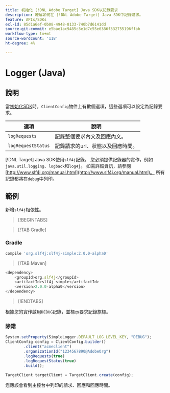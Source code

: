 ```yaml
---
title: 初始化 [!DNL Adobe Target] Java SDK以記錄要求
description: 瞭解如何在 [!DNL Adobe Target] Java SDK中記錄請求。
feature: APIs/SDKs
exl-id: 85d1a6ef-0b08-4948-8133-740b7d6141dd
source-git-commit: e5bae1ac9485c3e1d7c55e6386f332755196ffab
workflow-type: tm+mt
source-wordcount: '118'
ht-degree: 4%

---
```


# Logger (Java)

## 說明

當[初始化SDK](initialize-sdk.md)時，`ClientConfig`物件上有數個選項，這些選項可以設定為記錄要求。

| 選項 | 說明 |
| --- | --- |
| `logRequests` | 記錄整個要求內文及回應內文。 |
| `logRequestStatus` | 記錄請求的url、狀態以及回應時間。 |

[!DNL Target] Java SDK使用`slf4j`記錄。 您必須提供記錄器的實作，例如`java.util.logging`、`logback`和`log4j`。 如需詳細資訊，請參閱[http://www.slf4j.org/manual.html](http://www.slf4j.org/manual.html)。 所有記錄都將在`debug`中列印。

## 範例

新增`slf4j`相依性。

>[!BEGINTABS]

>[!TAB Gradle]

### Gradle

```javascript {line-numbers="true"}
compile 'org.slf4j:slf4j-simple:2.0.0-alpha0'
```

>[!TAB Maven]

```javascript {line-numbers="true"}
<dependency>
    <groupId>org.slf4j</groupId>
    <artifactId>slf4j-simple</artifactId>
    <version>2.0.0-alpha0</version>
</dependency>
```

>[!ENDTABS]

根據您的實作啟用`DEBUG`記錄，並標示要求記錄旗標。

### 除錯

```javascript {line-numbers="true"}
System.setProperty(SimpleLogger.DEFAULT_LOG_LEVEL_KEY, "DEBUG");
ClientConfig config = ClientConfig.builder()
        .client("acmeclient")
        .organizationId("1234567890@AdobeOrg")
        .logRequests(true)
        .logRequestStatus(true)
        .build();

TargetClient targetClient = TargetClient.create(config);
```

您應該會看到主控台中列印的請求、回應和回應時間。
